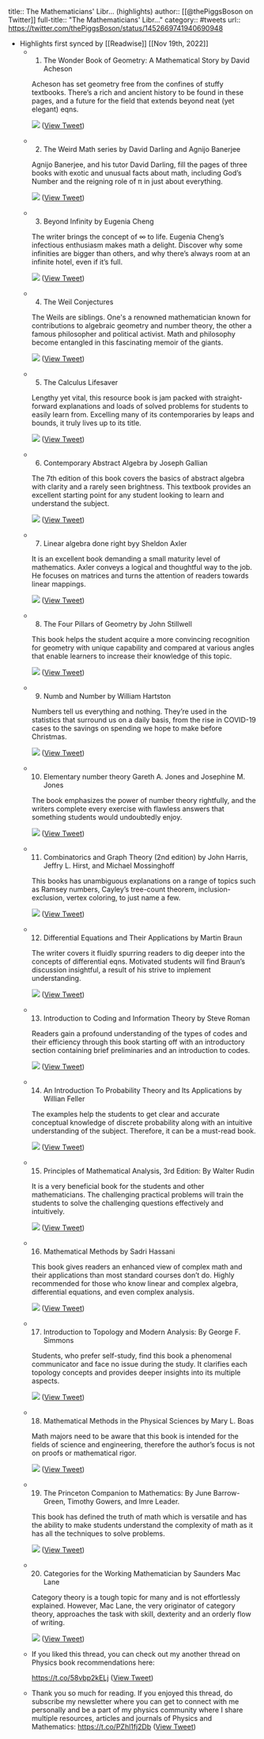 title:: The Mathematicians' Libr... (highlights)
author:: [[@thePiggsBoson on Twitter]]
full-title:: "The Mathematicians' Libr..."
category:: #tweets
url:: https://twitter.com/thePiggsBoson/status/1452669741940690948

- Highlights first synced by [[Readwise]] [[Nov 19th, 2022]]
	- 1) The Wonder Book of Geometry: A Mathematical Story by David Acheson
	  
	  Acheson has set geometry free from the confines of stuffy textbooks. There’s a rich and ancient history to be found in these pages, and a future for the field that extends beyond neat (yet elegant) eqns. 
	  
	  ![](https://pbs.twimg.com/media/FCjeUsUVIAYo28D.jpg) ([View Tweet](https://twitter.com/thePiggsBoson/status/1452669744566263810))
	- 2) The Weird Math series by David Darling and Agnijo Banerjee
	  
	  Agnijo Banerjee, and his tutor David Darling, fill the pages of three books with exotic and unusual facts about math, including God’s Number and the reigning role of π in just about everything. 
	  
	  ![](https://pbs.twimg.com/media/FCjezOwVIAAjT0i.jpg) ([View Tweet](https://twitter.com/thePiggsBoson/status/1452669755429556224))
	- 3) Beyond Infinity by Eugenia Cheng
	  
	  The writer brings the concept of ∞ to life. Eugenia Cheng’s infectious enthusiasm makes math a delight. Discover why some infinities are bigger than others, and why there’s always room at an infinite hotel, even if it’s full. 
	  
	  ![](https://pbs.twimg.com/media/FCjfWzRVUAABHPq.jpg) ([View Tweet](https://twitter.com/thePiggsBoson/status/1452669757996494853))
	- 4) The Weil Conjectures
	  
	  The Weils are siblings. One's a renowned mathematician known for contributions to algebraic geometry and number theory, the other a famous philosopher and political activist. Math and philosophy become entangled in this fascinating memoir of the giants. 
	  
	  ![](https://pbs.twimg.com/media/FCjgDoFUUAIFAVA.jpg) ([View Tweet](https://twitter.com/thePiggsBoson/status/1452669760684974082))
	- 5) The Calculus Lifesaver
	  
	  Lengthy yet vital, this resource book is jam packed with straight-forward explanations and loads of solved problems for students to easily learn from. Excelling many of its contemporaries by leaps and bounds, it truly lives up to its title. 
	  
	  ![](https://pbs.twimg.com/media/FCjgPK4VEAQlKVA.jpg) ([View Tweet](https://twitter.com/thePiggsBoson/status/1452669765793636355))
	- 6) Contemporary Abstract Algebra by Joseph Gallian
	  
	  The 7th edition of this book covers the basics of abstract algebra with clarity and a rarely seen brightness. This textbook provides an excellent starting point for any student looking to learn and understand the subject. 
	  
	  ![](https://pbs.twimg.com/media/FCjhHoUVQAk3LZt.jpg) ([View Tweet](https://twitter.com/thePiggsBoson/status/1452669768100507648))
	- 7) Linear algebra done right byy Sheldon Axler
	  
	  It is an excellent book demanding a small maturity level of mathematics. Axler conveys a logical and thoughtful way to the job. He focuses on matrices and turns the attention of readers towards linear mappings. 
	  
	  ![](https://pbs.twimg.com/media/FCjhbdJVIAIPnR0.jpg) ([View Tweet](https://twitter.com/thePiggsBoson/status/1452669770436730883))
	- 8) The Four Pillars of Geometry by John Stillwell
	  
	  This book helps the student acquire a more convincing recognition for geometry with unique capability and compared at various angles that enable learners to increase their knowledge of this topic. 
	  
	  ![](https://pbs.twimg.com/media/FCjhm-hVEAYj0KO.jpg) ([View Tweet](https://twitter.com/thePiggsBoson/status/1452669773012094978))
	- 9) Numb and Number by William Hartston
	  
	  Numbers tell us everything and nothing. They’re used in the statistics that surround us on a daily basis, from the rise in COVID-19 cases to the savings on spending we hope to make before Christmas. 
	  
	  ![](https://pbs.twimg.com/media/FCjiGnvVcAACbvk.jpg) ([View Tweet](https://twitter.com/thePiggsBoson/status/1452669778871472128))
	- 10) Elementary number theory Gareth A. Jones and Josephine M. Jones
	  
	  The book emphasizes the power of number theory rightfully, and the writers complete every exercise with flawless answers that something students would undoubtedly enjoy. 
	  
	  ![](https://pbs.twimg.com/media/FCjiRWTUUAMKWIG.jpg) ([View Tweet](https://twitter.com/thePiggsBoson/status/1452669781639761923))
	- 11) Combinatorics and Graph Theory (2nd edition)
	  by John Harris, Jeffry L. Hirst, and Michael Mossinghoff
	  
	  This books has unambiguous explanations on a range of  topics such as Ramsey numbers, Cayley’s tree-count theorem, inclusion-exclusion, vertex coloring, to just name a few. 
	  
	  ![](https://pbs.twimg.com/media/FCjjx2kVcAc9WZg.jpg) ([View Tweet](https://twitter.com/thePiggsBoson/status/1452669787511820290))
	- 12) Differential Equations and Their Applications
	  by Martin Braun
	  
	  The writer covers it fluidly spurring readers to dig deeper into the concepts of differential eqns. Motivated students will find Braun’s discussion insightful, a result of his strive to implement understanding. 
	  
	  ![](https://pbs.twimg.com/media/FCjklM6VUAM3K62.jpg) ([View Tweet](https://twitter.com/thePiggsBoson/status/1452669790267457536))
	- 13) Introduction to Coding and Information Theory
	  by Steve Roman  
	  
	  Readers gain a profound understanding of the types of codes and their efficiency through this book starting off with an introductory section containing brief preliminaries and an introduction to codes. 
	  
	  ![](https://pbs.twimg.com/media/FCjlUJRVcAMEyLL.jpg) ([View Tweet](https://twitter.com/thePiggsBoson/status/1452669795258617856))
	- 14) An Introduction To Probability Theory and Its Applications by Willian Feller
	  
	  The examples help the students to get clear and accurate conceptual knowledge of discrete probability along with an intuitive understanding of the subject. Therefore, it can be a must-read book. 
	  
	  ![](https://pbs.twimg.com/media/FCjlsWcVcAEgwOj.jpg) ([View Tweet](https://twitter.com/thePiggsBoson/status/1452669797620011008))
	- 15) Principles of Mathematical Analysis, 3rd Edition: By Walter Rudin
	  
	  It is a very beneficial book for the students and other mathematicians. The challenging practical problems will train the students to solve the challenging questions effectively and intuitively. 
	  
	  ![](https://pbs.twimg.com/media/FCjl-FtUcAUYChM.jpg) ([View Tweet](https://twitter.com/thePiggsBoson/status/1452669803425001473))
	- 16) Mathematical Methods by Sadri Hassani
	  
	  This book gives readers an enhanced view of complex math and their applications than most standard courses don’t do. Highly recommended for those who know linear and complex algebra, differential equations, and even complex analysis. 
	  
	  ![](https://pbs.twimg.com/media/FCjnJngVQAUN8hU.jpg) ([View Tweet](https://twitter.com/thePiggsBoson/status/1452669808625930242))
	- 17) Introduction to Topology and Modern Analysis: By George F. Simmons
	  
	  Students, who prefer self-study, find this book a phenomenal communicator and face no issue during the study. It clarifies each topology concepts and provides deeper insights into its multiple aspects. 
	  
	  ![](https://pbs.twimg.com/media/FCjoGxaVIAMlk5w.jpg) ([View Tweet](https://twitter.com/thePiggsBoson/status/1452669813721952259))
	- 18) Mathematical Methods in the Physical Sciences
	  by Mary L. Boas
	  
	  Math majors need to be aware that this book is intended for the fields of science and engineering, therefore the author’s focus is not on proofs or mathematical rigor. 
	  
	  ![](https://pbs.twimg.com/media/FCjoVUKVkAUf9iH.jpg) ([View Tweet](https://twitter.com/thePiggsBoson/status/1452669819153567748))
	- 19) The Princeton Companion to Mathematics: By June Barrow-Green, Timothy Gowers, and Imre Leader.
	  
	  This book has defined the truth of math which is versatile and has the ability to make students understand the complexity of math as it has all the techniques to solve problems. 
	  
	  ![](https://pbs.twimg.com/media/FCjpCEJVkAAsYqd.jpg) ([View Tweet](https://twitter.com/thePiggsBoson/status/1452669821435334659))
	- 20) Categories for the Working Mathematician
	  by Saunders Mac Lane
	  
	  Category theory is a tough topic for many and is not effortlessly explained. However, Mac Lane, the very originator of category theory, approaches the task with skill, dexterity and an orderly flow of writing. 
	  
	  ![](https://pbs.twimg.com/media/FCjpRgfVcAcwKNI.jpg) ([View Tweet](https://twitter.com/thePiggsBoson/status/1452669829085683723))
	- If you liked this thread, you can check out my another thread on Physics book recommendations here:
	  
	  https://t.co/58vbp2kELj ([View Tweet](https://twitter.com/thePiggsBoson/status/1452669831354863617))
	- Thank you so much for reading. If you enjoyed this thread, do subscribe my newsletter where you can get to connect with me personally and be a part of my physics community where I share multiple resources, articles and journals of Physics and Mathematics:
	  https://t.co/PZhl1fj2Db ([View Tweet](https://twitter.com/thePiggsBoson/status/1452669833749794818))